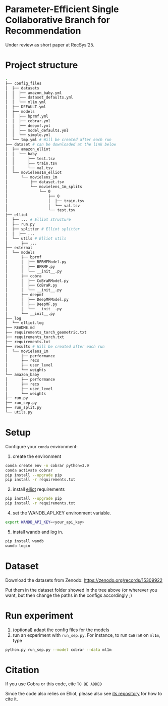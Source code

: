 # Parameter-Efficient Single Collaborative Branch for Recommendation
Under review as short paper at RecSys'25.

# Project structure
```bash
.
├── config_files
│  ├── datasets
│  │  ├── amazon_baby.yml
│  │  ├── dataset_defaults.yml
│  │  └── ml1m.yml
│  ├── DEFAULT.yml
│  ├── models
│  │  ├── bprmf.yml
│  │  ├── cobrar.yml
│  │  ├── deepmf.yml
│  │  ├── model_defaults.yml
│  │  └── simple.yml
│  └── tmp.yml # Will be created after each run
├── dataset # can be downloaded at the link below
│  ├── amazon_elliot
│  │  └── baby
│  │      ├── test.tsv
│  │      ├── train.tsv
│  │      └── val.tsv
│  └── movielens1m_elliot
│      └── movielens_1m
│          ├── dataset.tsv
│          └── movielens_1m_splits
│              └── 0
│                  ├── 0
│                  │  ├── train.tsv
│                  │  └── val.tsv
│                  └── test.tsv
├── elliot
│  ├── ... # Elliot structure
│  ├── run.py
│  ├── splitter # Elliot splitter
│  │  ├── ...
│  └── utils # Elliot utils
│      ├── ...
├── external
│  └── models
│      ├── bprmf
│      │  ├── BPRMFModel.py
│      │  ├── BPRMF.py
│      │  └── __init__.py
│      ├── cobra
│      │  ├── CoBraRModel.py
│      │  ├── CoBraR.py
│      │  └── __init__.py
│      ├── deepmf
│      │  ├── DeepMFModel.py
│      │  ├── DeepMF.py
│      │  └── __init__.py
│      └── __init__.py
├── log
│  └── elliot.log
├── README.md
├── requirements_torch_geometric.txt
├── requirements_torch.txt
├── requirements.txt
├── results # Will be created after each run
│  └── movielens_1m
│      ├── performance
│      ├── recs
│      ├── user_level
│      └── weights
└── amazon_baby
│      ├── performance
│      ├── recs
│      ├── user_level
│      └── weights
├── run.py
├── run_sep.py
├── run_split.py
└── utils.py
```

# Setup
Configure your `conda` environment:
 1. create the environment
```bash
conda create env -n cobrar python=3.9
conda activate cobrar
pip install --upgrade pip
pip install -r requirements.txt
```
 2. install [elliot](https://github.com/sisinflab/elliot) requirements
```bash
pip install --upgrade pip
pip install -r requirements.txt
```
 4. set the WANDB_API_KEY environment variable.
```bash
export WANDB_API_KEY=<your_api_key>
```
5. install wandb and log in.
```bash
pip install wandb
wandb login
```

# Dataset
Download the datasets from Zenodo:
https://zenodo.org/records/15309922

Put them in the dataset folder showed in the tree above (or wherever you want, but then change the paths in the configs accordingly ;)

# Run experiment
1. (optional) adapt the config files for the models
2. run an experiment with `run_sep.py`. For instance, to run `CoBraR` on `ml1m`, type
```bash
python.py run_sep.py --model cobrar --data ml1m
```
# Citation 
If you use Cobra or this code, cite
```TO BE ADDED```

Since the code also relies on Elliot, please also see [its repository](https://github.com/sisinflab/elliot) for how to cite it. 